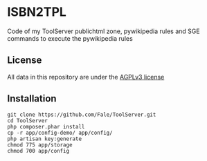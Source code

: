 ISBN2TPL
========

Code of my ToolServer publichtml zone, pywikipedia rules and SGE commands to execute the pywikipedia rules

License
-------
All data in this repository are under the [AGPLv3 license](http://www.gnu.org/licenses/agpl-3.0.html)

Installation
------------
    git clone https://github.com/Fale/ToolServer.git
    cd ToolServer
    php composer.phar install
    cp -r app/config-demo/ app/config/
    php artisan key:generate
    chmod 775 app/storage
    chmod 700 app/config

